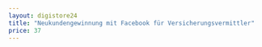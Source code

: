 ```yaml
---
layout: digistore24
title: "Neukundengewinnung mit Facebook für Versicherungsvermittler"
price: 37
---
```

